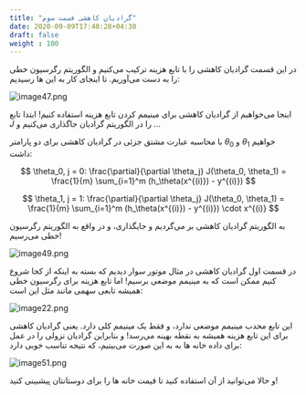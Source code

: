 ```yaml
---
title: "گرادیان کاهشی قسمت سوم"
date: 2020-09-09T17:40:28+04:30
draft: false
weight : 100
---
```


در این قسمت گرادیان کاهشی را با تابع هزینه ترکیب
می‌کنیم و الگوریتم رگرسیون خطی را به دست می‌آوریم.
تا اینجای کار به این ها رسیدیم:

![image47.png](../images/image47.png?width=40pc)

اینجا می‌خواهیم از گرادیان کاهشی برای مینیمم کردن
تابع هزینه استفاده کنیم!
ابتدا تابع $J$ را در الگوریتم گرادیان جاگذاری می‌کنیم و ...

با محاسبه عبارت مشتق جزئی در گرادیان کاهشی برای
دو پارامتر $\theta_0$ و $\theta_1$ خواهیم داشت:

$$ \theta_0, j = 0: \frac{\partial}{\partial \theta_j} J(\theta_0, \theta_1) = \frac{1}{m} \sum_{i=1}^m (h_\theta(x^{(i)}) - y^{(i)}) $$

$$ \theta_1, j = 1: \frac{\partial}{\partial \theta_j} J(\theta_0, \theta_1) = \frac{1}{m} \sum_{i=1}^m (h_\theta(x^{(i)}) - y^{(i)}) \cdot x^{(i)} $$

به الگوریتم گرادیان کاهشی بر‌ می‌گردیم و جایگذاری،
و در واقع به الگوریتم رگرسیون خطی می‌رسیم!

![image49.png](../images/image49.png?width=35pc)

در قسمت اول گرادیان کاهشی در مثال موتور سوار
دیدیم که بسته به اینکه از کجا شروع کنیم ممکن است
که به مینیمم موضعی برسیم!
اما تابع هزینه برای رگرسیون خطی همیشه تابعی سهمی
مانند مثل این است:

![image22.png](../images/image22.png?width=25pc)

این تابع محدب مینیمم
موضعی ندارد، و فقط
یک مینیمم کلی دارد.
یعنی گرادیان کاهشی
برای این تابع هزینه
همیشه به نقطه بهینه می‌رسد!
و بنابراین گرادیان نزولی را در عمل برای داده خانه ها به
به این صورت می‌بینیم، که نتیجه تناسب خوبی دارد:

![image51.png](../images/image51.png?width=35pc)

و حالا می‌توانید از آن استفاده کنید تا قیمت خانه ها
را برای دوستانتان پیشبینی کنید!
